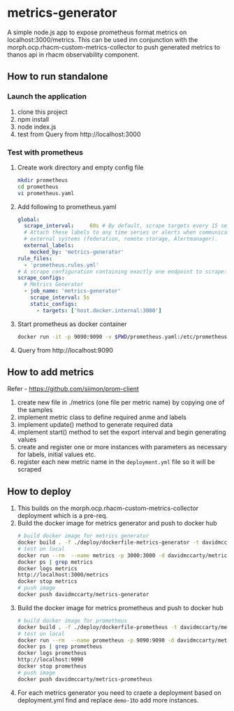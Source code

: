 # metrics-generator
A simple node.js app to expose prometheus format metrics on localhost:3000/metrics.
This can be used inn conjunction with the morph.ocp.rhacm-custom-metrics-collector to push generated metrics to thanos api in rhacm observability component.

## How to run standalone
### Launch the application
1. clone this project
2. npm install
3. node index.js
4. test from Query from http://localhost:3000
### Test with prometheus
1. Create work directory and empty config file
    ```sh
    mkdir prometheus
    cd prometheus
    vi prometheus.yaml
    ```
2. Add following to prometheus.yaml
    ```yaml
    global:
      scrape_interval:     60s # By default, scrape targets every 15 seconds.
      # Attach these labels to any time series or alerts when communicating with
      # external systems (federation, remote storage, Alertmanager).
      external_labels:
        mocked_by: 'metrics-generator'
    rule_files:
      - 'prometheus.rules.yml'
    # A scrape configuration containing exactly one endpoint to scrape:
    scrape_configs:
      # Metrics Generator
      - job_name: 'metrics-generator'
        scrape_interval: 5s
        static_configs:
          - targets: ['host.docker.internal:3000']
    ```
3. Start prometheus as docker container
   ```sh
   docker run -it -p 9090:9090 -v $PWD/prometheus.yaml:/etc/prometheus.yaml prom/prometheus --config.file=/etc/prometheus.yaml --log.level=debug
   ```
4. Query from http://localhost:9090

## How to add metrics
Refer - https://github.com/siimon/prom-client
1. create new file in ./metrics (one file per metric name) by copying one of the samples
2. implement metric class to define required anme and labels
3. implement update() method to generate required data
4. implement start() method to set the export interval and begin generating values
5. create and register one or more instances with parameters as necessary for labels, initial values etc.
6. register each new metric name in the `deployment.yml` file so it will be scraped

## How to deploy
1. This builds on the morph.ocp.rhacm-custom-metrics-collector deployment which is a pre-req.
2. Build the docker image for metrics generator and push to docker hub
   ```sh
   # build docker image for metrics generator
   docker build . -f ./deploy/dockerfile-metrics-generator -t davidmccarty/metrics-generator
   # test on local
   docker run --rm  --name metrics -p 3000:3000 -d davidmccarty/metrics-generator
   docker ps | grep metrics
   docker logs metrics
   http://localhost:3000/metrics
   docker stop metrics
   # push image
   docker push davidmccarty/metrics-generator
   ```
3. Build the docker image for metrics prometheus and push to docker hub
   ```sh
   # build docker image for prometheus
   docker build . -f ./deploy/dockerfile-prometheus -t davidmccarty/metrics-prometheus
   # test on local
   docker run --rm  --name prometheus -p 9090:9090 -d davidmccarty/metrics-prometheus
   docker ps | grep prometheus
   docker logs prometheus
   http://localhost:9090
   docker stop prometheus
   # push image
   docker push davidmccarty/metrics-prometheus
   ```
4. For each metrics generator you need to craete a deployment based on deployment.yml
   find and replace `demo-1`to add more instances.
